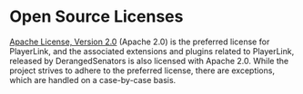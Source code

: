 # Open Source Licenses

[Apache License, Version 2.0](https://www.apache.org/licenses/LICENSE-2.0) (Apache 2.0) is the preferred license for PlayerLink, and the associated extensions and plugins related to PlayerLink, released by DerangedSenators is also licensed with Apache 2.0. While the project strives to adhere to the preferred license, there are exceptions, which are handled on a case-by-case basis.